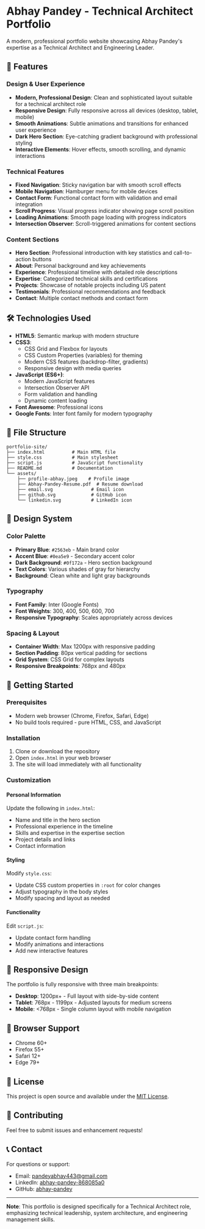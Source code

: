 # Abhay Pandey - Technical Architect Portfolio

A modern, professional portfolio website showcasing Abhay Pandey's expertise as a Technical Architect and Engineering Leader.

## 🚀 Features

### Design & User Experience
- **Modern, Professional Design**: Clean and sophisticated layout suitable for a technical architect role
- **Responsive Design**: Fully responsive across all devices (desktop, tablet, mobile)
- **Smooth Animations**: Subtle animations and transitions for enhanced user experience
- **Dark Hero Section**: Eye-catching gradient background with professional styling
- **Interactive Elements**: Hover effects, smooth scrolling, and dynamic interactions

### Technical Features
- **Fixed Navigation**: Sticky navigation bar with smooth scroll effects
- **Mobile Navigation**: Hamburger menu for mobile devices
- **Contact Form**: Functional contact form with validation and email integration
- **Scroll Progress**: Visual progress indicator showing page scroll position
- **Loading Animations**: Smooth page loading with progress indicators
- **Intersection Observer**: Scroll-triggered animations for content sections

### Content Sections
- **Hero Section**: Professional introduction with key statistics and call-to-action buttons
- **About**: Personal background and key achievements
- **Experience**: Professional timeline with detailed role descriptions
- **Expertise**: Categorized technical skills and certifications
- **Projects**: Showcase of notable projects including US patent
- **Testimonials**: Professional recommendations and feedback
- **Contact**: Multiple contact methods and contact form

## 🛠️ Technologies Used

- **HTML5**: Semantic markup with modern structure
- **CSS3**: 
  - CSS Grid and Flexbox for layouts
  - CSS Custom Properties (variables) for theming
  - Modern CSS features (backdrop-filter, gradients)
  - Responsive design with media queries
- **JavaScript (ES6+)**:
  - Modern JavaScript features
  - Intersection Observer API
  - Form validation and handling
  - Dynamic content loading
- **Font Awesome**: Professional icons
- **Google Fonts**: Inter font family for modern typography

## 📁 File Structure

```
portfolio-site/
├── index.html          # Main HTML file
├── style.css           # Main stylesheet
├── script.js           # JavaScript functionality
├── README.md           # Documentation
└── assets/
    ├── profile-abhay.jpeg    # Profile image
    ├── Abhay-Pandey-Resume.pdf  # Resume download
    ├── email.svg              # Email icon
    ├── github.svg             # GitHub icon
    └── linkedin.svg           # LinkedIn icon
```

## 🎨 Design System

### Color Palette
- **Primary Blue**: `#2563eb` - Main brand color
- **Accent Blue**: `#0ea5e9` - Secondary accent color
- **Dark Background**: `#0f172a` - Hero section background
- **Text Colors**: Various shades of gray for hierarchy
- **Background**: Clean white and light gray backgrounds

### Typography
- **Font Family**: Inter (Google Fonts)
- **Font Weights**: 300, 400, 500, 600, 700
- **Responsive Typography**: Scales appropriately across devices

### Spacing & Layout
- **Container Width**: Max 1200px with responsive padding
- **Section Padding**: 80px vertical padding for sections
- **Grid System**: CSS Grid for complex layouts
- **Responsive Breakpoints**: 768px and 480px

## 🚀 Getting Started

### Prerequisites
- Modern web browser (Chrome, Firefox, Safari, Edge)
- No build tools required - pure HTML, CSS, and JavaScript

### Installation
1. Clone or download the repository
2. Open `index.html` in your web browser
3. The site will load immediately with all functionality

### Customization

#### Personal Information
Update the following in `index.html`:
- Name and title in the hero section
- Professional experience in the timeline
- Skills and expertise in the expertise section
- Project details and links
- Contact information

#### Styling
Modify `style.css`:
- Update CSS custom properties in `:root` for color changes
- Adjust typography in the body styles
- Modify spacing and layout as needed

#### Functionality
Edit `script.js`:
- Update contact form handling
- Modify animations and interactions
- Add new interactive features

## 📱 Responsive Design

The portfolio is fully responsive with three main breakpoints:

- **Desktop**: 1200px+ - Full layout with side-by-side content
- **Tablet**: 768px - 1199px - Adjusted layouts for medium screens
- **Mobile**: <768px - Single column layout with mobile navigation

## 🔧 Browser Support

- Chrome 60+
- Firefox 55+
- Safari 12+
- Edge 79+

## 📄 License

This project is open source and available under the [MIT License](LICENSE).

## 🤝 Contributing

Feel free to submit issues and enhancement requests!

## 📞 Contact

For questions or support:
- Email: pandeyabhay443@gmail.com
- LinkedIn: [abhay-pandey-868085a0](https://www.linkedin.com/in/abhay-pandey-868085a0/)
- GitHub: [abhay-pandey](https://github.com/abhay-pandey)

---

**Note**: This portfolio is designed specifically for a Technical Architect role, emphasizing technical leadership, system architecture, and engineering management skills. 